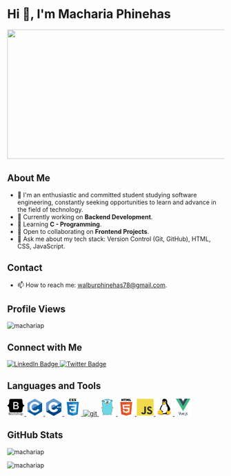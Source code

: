 # Hi 👋, I'm Macharia Phinehas

<div align="center">
  <img src="https://media.giphy.com/media/PiWfijeEeJEI0uB7j6/giphy.gif" width="600" height="300"/>
</div>



## About Me

- 🌱 I'm an enthusiastic and committed student studying software engineering, constantly seeking opportunities to learn and advance in the field of technology.
- 🔭 Currently working on **Backend Development**.
- 🌱 Learning **C - Programming**.
- 👯 Open to collaborating on **Frontend Projects**.
- 💬 Ask me about my tech stack: Version Control (Git, GitHub), HTML, CSS, JavaScript.

## Contact

- 📫 How to reach me: [walburphinehas78@gmail.com](mailto:walburphinehas78@gmail.com).

## Profile Views

<p align="left">
  <img src="https://komarev.com/ghpvc/?username=machariap&label=Profile%20views&color=0e75b6&style=flat" alt="machariap" />
</p>

## Connect with Me

<p align="left">
  <a href="https://www.linkedin.com/in/phinehassoftwareengineer/" target="_blank">
    <img src="https://img.shields.io/badge/LinkedIn-blue?style=for-the-badge&logo=linkedin&logoColor=white" alt="LinkedIn Badge"/>
  </a>
  <a href="https://twitter.com/_M_Phinehas" target="_blank">
    <img src="https://img.shields.io/badge/Twitter-blue?style=for-the-badge&logo=twitter&logoColor=white" alt="Twitter Badge"/>
  </a>
</p>

## Languages and Tools

<p align="left">
  <a href="https://getbootstrap.com" target="_blank">
    <img src="https://raw.githubusercontent.com/devicons/devicon/master/icons/bootstrap/bootstrap-plain-wordmark.svg" alt="bootstrap" width="40" height="40"/>
  </a>
  <a href="https://www.cprogramming.com/" target="_blank">
    <img src="https://raw.githubusercontent.com/devicons/devicon/master/icons/c/c-original.svg" alt="c" width="40" height="40"/>
  </a>
  <a href="https://www.w3schools.com/cpp/" target="_blank">
    <img src="https://raw.githubusercontent.com/devicons/devicon/master/icons/cplusplus/cplusplus-original.svg" alt="cplusplus" width="40" height="40"/>
  </a>
  <a href="https://www.w3schools.com/css/" target="_blank">
    <img src="https://raw.githubusercontent.com/devicons/devicon/master/icons/css3/css3-original-wordmark.svg" alt="css3" width="40" height="40"/>
  </a>
  <a href="https://git-scm.com/" target="_blank">
    <img src="https://www.vectorlogo.zone/logos/git-scm/git-scm-icon.svg" alt="git" width="40" height="40"/>
  </a>
  <a href="https://golang.org" target="_blank">
    <img src="https://raw.githubusercontent.com/devicons/devicon/master/icons/go/go-original.svg" alt="go" width="40" height="40"/>
  </a>
  <a href="https://www.w3.org/html/" target="_blank">
    <img src="https://raw.githubusercontent.com/devicons/devicon/master/icons/html5/html5-original-wordmark.svg" alt="html5" width="40" height="40"/>
  </a>
  <a href="https://developer.mozilla.org/en-US/docs/Web/JavaScript" target="_blank">
    <img src="https://raw.githubusercontent.com/devicons/devicon/master/icons/javascript/javascript-original.svg" alt="javascript" width="40" height="40"/>
  </a>
  <a href="https://www.linux.org/" target="_blank">
    <img src="https://raw.githubusercontent.com/devicons/devicon/master/icons/linux/linux-original.svg" alt="linux" width="40" height="40"/>
  </a>
  <a href="https://vuejs.org/" target="_blank">
    <img src="https://raw.githubusercontent.com/devicons/devicon/master/icons/vuejs/vuejs-original-wordmark.svg" alt="vuejs" width="40" height="40"/>
  </a>
</p>

## GitHub Stats

<p align="left">
  <img src="https://github-readme-stats.vercel.app/api/top-langs?username=machariap&show_icons=true&locale=en&layout=compact" alt="machariap" />
</p>

<p align="left">
  <img src="https://github-readme-stats.vercel.app/api?username=machariap&show_icons=true&locale=en" alt="machariap" />
</p>

<p align="left">
  <img src="https://github-readme-streak-stats.herokuapp.com/?user=machariap&" alt="
